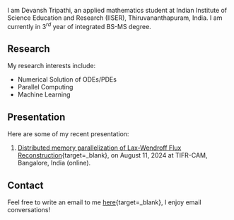 I am Devansh Tripathi, an applied mathematics student at Indian Institute of Science Education and Research (IISER), Thiruvananthapuram, India. I am currently in $3^{rd}$ year of integrated BS-MS degree.

## Research
My research interests include:  

- Numerical Solution of ODEs/PDEs  
- Parallel Computing  
- Machine Learning

## Presentation
Here are some of my recent presentation:  

1. [Distributed memory parallelization of Lax-Wendroff Flux Reconstruction](https://github.com/Devansh1106/internship_tifr_cam2024/blob/main/Presentation_TIFR_internship.pdf){target=_blank}, on August 11, 2024 at TIFR-CAM, Bangalore, India (online).

## Contact
Feel free to write an email to me [here](mailto:devansh22@iisertvm.ac.in){target=_blank}, I enjoy email conversations!